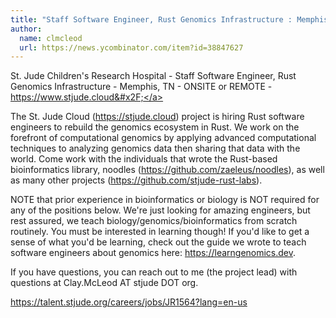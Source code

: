 ```yaml
---
title: "Staff Software Engineer, Rust Genomics Infrastructure : Memphis, TN"
author:
  name: clmcleod
  url: https://news.ycombinator.com/item?id=38847627
---
```

St. Jude Children&#x27;s Research Hospital - Staff Software Engineer, Rust Genomics Infrastructure - Memphis, TN - ONSITE or REMOTE - <a href="https:&#x2F;&#x2F;www.stjude.cloud&#x2F;" rel="nofollow">https:&#x2F;&#x2F;www.stjude.cloud&#x2F;</a>

The St. Jude Cloud (<a href="https:&#x2F;&#x2F;stjude.cloud" rel="nofollow">https:&#x2F;&#x2F;stjude.cloud</a>) project is hiring Rust software engineers to rebuild the genomics ecosystem in Rust. We work on the forefront of computational genomics by applying advanced computational techniques to analyzing genomics data then sharing that data with the world. Come work with the individuals that wrote the Rust-based bioinformatics library, noodles (<a href="https:&#x2F;&#x2F;github.com&#x2F;zaeleus&#x2F;noodles">https:&#x2F;&#x2F;github.com&#x2F;zaeleus&#x2F;noodles</a>), as well as many other projects (<a href="https:&#x2F;&#x2F;github.com&#x2F;stjude-rust-labs">https:&#x2F;&#x2F;github.com&#x2F;stjude-rust-labs</a>).

NOTE that prior experience in bioinformatics or biology is NOT required for any of the positions below. We&#x27;re just looking for amazing engineers, but rest assured, we teach biology&#x2F;genomics&#x2F;bioinformatics from scratch routinely. You must be interested in learning though! If you&#x27;d like to get a sense of what you&#x27;d be learning, check out the guide we wrote to teach software engineers about genomics here: <a href="https:&#x2F;&#x2F;learngenomics.dev" rel="nofollow">https:&#x2F;&#x2F;learngenomics.dev</a>.

If you have questions, you can reach out to me (the project lead) with questions at Clay.McLeod AT stjude DOT org.

<a href="https:&#x2F;&#x2F;talent.stjude.org&#x2F;careers&#x2F;jobs&#x2F;JR1564?lang=en-us" rel="nofollow">https:&#x2F;&#x2F;talent.stjude.org&#x2F;careers&#x2F;jobs&#x2F;JR1564?lang=en-us</a>
